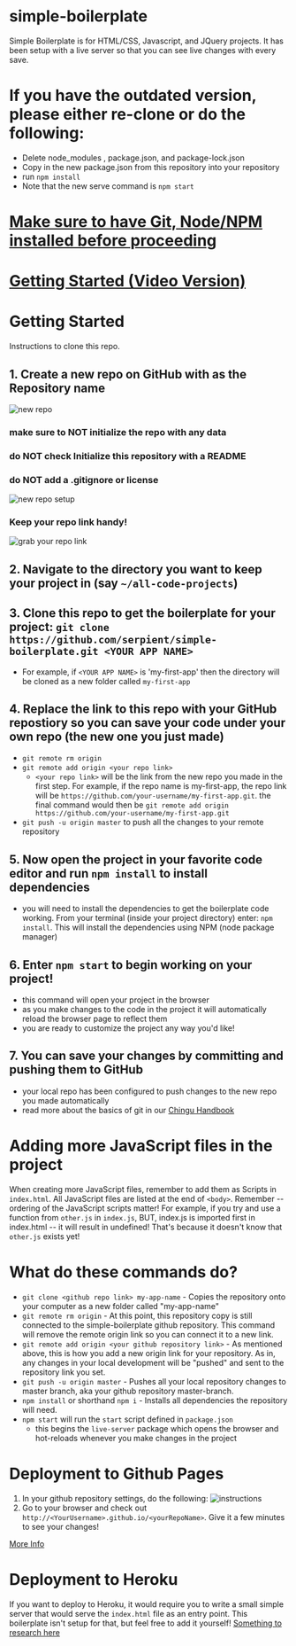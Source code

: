 

# simple-boilerplate
Simple Boilerplate is for HTML/CSS, Javascript, and JQuery projects. It has been setup with a live server so that you can see live changes with every save.

# If you have the outdated version, please either re-clone or do the following:
- Delete node_modules , package.json, and package-lock.json
- Copy in the new package.json from this repository into your repository
- run `npm install`
- Note that the new serve command is `npm start`

# [Make sure to have Git, Node/NPM installed before proceeding](https://chingu.gitbook.io/cohort/cohort-guide/preparing-for-the-cohort/actionable-items-to-do)

# [Getting Started (Video Version)](https://vimeo.com/319114424)


# Getting Started
Instructions to clone this repo.
## 1. Create a new repo on GitHub with <YOUR APP NAME> as the Repository name
  ![new repo](https://lh3.googleusercontent.com/-02ntnkIChJ8/XHBj2hn2fLI/AAAAAAABx0M/D-rqT9mPY0EJVsRSJBgAWOzdgDzaZrrewCL0BGAYYCw/h282/2019-02-22.png)
### **make sure to NOT initialize the repo with any data**
### **do NOT check** Initialize this repository with a README
### **do NOT** add a .gitignore or license
![new repo setup](https://lh3.googleusercontent.com/-qWpiVQk9d4k/XHBj4f3pyII/AAAAAAABx0Q/pNHHBJIio6Mg3bw42uGYQHkWvTvP9I0NwCL0BGAYYCw/h701/2019-02-22.png)
  
### **Keep your repo link handy!**

![grab your repo link](https://lh3.googleusercontent.com/-G_Q3EAcuqkw/XHBj5okfwyI/AAAAAAABx0U/MqbNa0C_loUEn3XkA0uBjarSCUddb4qZwCL0BGAYYCw/h838/2019-02-22.png)
  
## 2. Navigate to the directory you want to keep your project in (say `~/all-code-projects`)

## 3. Clone this repo to get the boilerplate for your project: `git clone https://github.com/serpient/simple-boilerplate.git <YOUR APP NAME>`
  - For example, if `<YOUR APP NAME>` is 'my-first-app' then the directory will be cloned as a new folder called `my-first-app`
## 4. Replace the link to this repo with your GitHub repostiory so you can save your code under your own repo (the new one you just made)
  - `git remote rm origin`
  - `git remote add origin <your repo link>`
    - `<your repo link>` will be the link from the new repo you made in the first step. For example, if the repo name is my-first-app, the repo link will be `https://github.com/your-username/my-first-app.git`. the final command would then be `git remote add origin https://github.com/your-username/my-first-app.git`
  - `git push -u origin master` to push all the changes to your remote repository
## 5. Now open the project in your favorite code editor and run `npm install` to install dependencies
- you will need to install the dependencies to get the boilerplate code working. From your terminal (inside your project directory) enter: `npm install`. This will install the dependencies using NPM (node package manager)
## 6. Enter `npm start` to begin working on your project!
  - this command will open your project in the browser
  - as you make changes to the code in the project it will automatically reload the browser page to reflect them
  - you are ready to customize the project any way you'd like!
## 7. You can save your changes by committing and pushing them to GitHub
  - your local repo has been configured to push changes to the new repo you made automatically
  - read more about the basics of git in our [Chingu Handbook](https://chingu.gitbook.io/cohort/cohort-guide/preparing-for-the-cohort/actionable-items-to-do)

# Adding more JavaScript files in the project
When creating more JavaScript files, remember to add them as Scripts in `index.html`. All JavaScript files are listed at the end of `<body>`. Remember -- ordering of the JavaScript scripts matter! For example, if you try and use a function from `other.js` in `index.js`, BUT, index.js is imported first in index.html -- it will result in undefined! That's because it doesn't know that `other.js` exists yet!


# What do these commands do?
- `git clone <github repo link> my-app-name` - Copies the repository onto your computer as a new folder called "my-app-name"
- `git remote rm origin` - At this point, this repository copy is still connected to the simple-boilerplate github repository. This command will remove the remote origin link so you can connect it to a new link.
- `git remote add origin <your github repository link>` - As mentioned above, this is how you add a new origin link for your repository. As in, any changes in your local development will be "pushed" and sent to the repository link you set.
- `git push -u origin master` - Pushes all your local repository changes to master branch, aka your github repository master-branch.
- `npm install` or shorthand `npm i` - Installs all dependencies the repository will need. 
- `npm start` will run the `start` script defined in `package.json`
  - this begins the `live-server` package which opens the browser and hot-reloads whenever you make changes in the project

# Deployment to Github Pages
1. In your github repository settings, do the following:
![instructions](https://pages.github.com/images/source-setting@2x.png)
2. Go to your browser and check out `http://<YourUsername>.github.io/<yourRepoName>`. Give it a few minutes to see your changes!

[More Info](https://pages.github.com/)


# Deployment to Heroku
If you want to deploy to Heroku, it would require you to write a small simple server that would serve the `index.html` file as an entry point. This boilerplate isn't setup for that, but feel free to add it yourself!
[Something to research here](https://blog.teamtreehouse.com/deploy-static-site-heroku)
